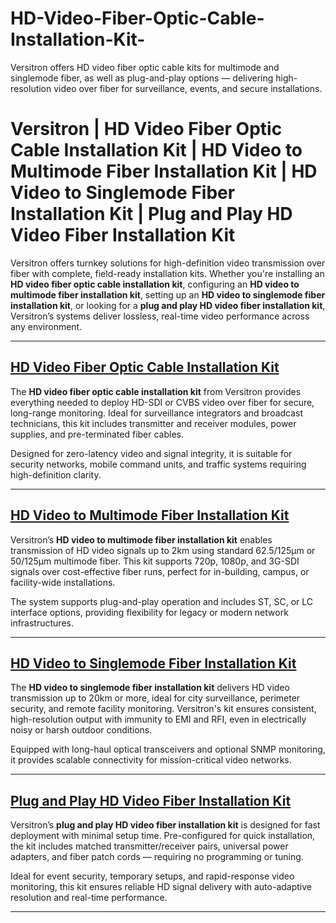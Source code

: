 # HD-Video-Fiber-Optic-Cable-Installation-Kit-
Versitron offers HD video fiber optic cable kits for multimode and singlemode fiber, as well as plug-and-play options — delivering high-resolution video over fiber for surveillance, events, and secure installations.
# Versitron | HD Video Fiber Optic Cable Installation Kit | HD Video to Multimode Fiber Installation Kit | HD Video to Singlemode Fiber Installation Kit | Plug and Play HD Video Fiber Installation Kit

Versitron offers turnkey solutions for high-definition video transmission over fiber with complete, field-ready installation kits. Whether you're installing an **HD video fiber optic cable installation kit**, configuring an **HD video to multimode fiber installation kit**, setting up an **HD video to singlemode fiber installation kit**, or looking for a **plug and play HD video fiber installation kit**, Versitron’s systems deliver lossless, real-time video performance across any environment.

---

## [HD Video Fiber Optic Cable Installation Kit](https://www.versitron.com/products/fvmtrha05a-fvmtrha03afvmtrha05a-16channel-digital-fiber-video-multiplexer-2)  
The **HD video fiber optic cable installation kit** from Versitron provides everything needed to deploy HD-SDI or CVBS video over fiber for secure, long-range monitoring. Ideal for surveillance integrators and broadcast technicians, this kit includes transmitter and receiver modules, power supplies, and pre-terminated fiber cables.

Designed for zero-latency video and signal integrity, it is suitable for security networks, mobile command units, and traffic systems requiring high-definition clarity.

---

## [HD Video to Multimode Fiber Installation Kit](https://www.versitron.com/products/fvmtrha03a-fvmtrha03afvmtrha05a-16channel-digital-fiber-video-multiplexer-1)  
Versitron’s **HD video to multimode fiber installation kit** enables transmission of HD video signals up to 2km using standard 62.5/125µm or 50/125µm multimode fiber. This kit supports 720p, 1080p, and 3G-SDI signals over cost-effective fiber runs, perfect for in-building, campus, or facility-wide installations.

The system supports plug-and-play operation and includes ST, SC, or LC interface options, providing flexibility for legacy or modern network infrastructures.

---

## [HD Video to Singlemode Fiber Installation Kit](https://www.versitron.com/products/fvmtrh005a-fvmtrh003afvmtrh005a-16channel-digital-fiber-video-multiplexer-installation-kit-2)  
The **HD video to singlemode fiber installation kit** delivers HD video transmission up to 20km or more, ideal for city surveillance, perimeter security, and remote facility monitoring. Versitron's kit ensures consistent, high-resolution output with immunity to EMI and RFI, even in electrically noisy or harsh outdoor conditions.

Equipped with long-haul optical transceivers and optional SNMP monitoring, it provides scalable connectivity for mission-critical video networks.

---

## [Plug and Play HD Video Fiber Installation Kit](https://www.versitron.com/products/fvmtrh003a-fvmtrh003afvmtrh005a-16channel-digital-fiber-video-multiplexer-installation-kit-1)  
Versitron’s **plug and play HD video fiber installation kit** is designed for fast deployment with minimal setup time. Pre-configured for quick installation, the kit includes matched transmitter/receiver pairs, universal power adapters, and fiber patch cords — requiring no programming or tuning.

Ideal for event security, temporary setups, and rapid-response video monitoring, this kit ensures reliable HD signal delivery with auto-adaptive resolution and real-time performance.

---
